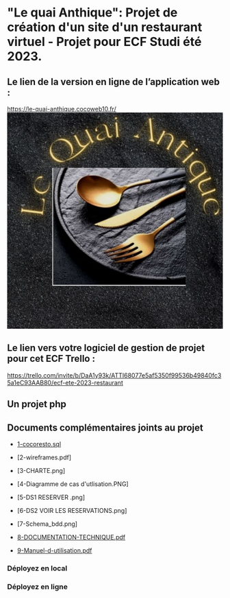 <h1>"Le quai Anthique": Projet de création d'un site d'un restaurant virtuel - Projet pour ECF Studi été 2023.</h1>

## Le lien de la version en ligne de l’application web :
https://le-quai-anthique.cocoweb10.fr/
![Le logo](https://github.com/ChristelleCossard/restococo/blob/main/images/logo-quai-antique.jpg)

## Le lien vers votre logiciel de gestion de projet pour cet ECF Trello :
https://trello.com/invite/b/DaA1y93k/ATTI68077e5af5350f99536b49840fc35a1eC93AAB80/ecf-ete-2023-restaurant

## Un projet php

## Documents complémentaires joints au projet

+ [1-cocoresto.sql](https://github.com/ChristelleCossard/restococo/blob/main/cocoresto.sql)

+ [2-wireframes.pdf]

+ [3-CHARTE.png]

+ [4-Diagramme de cas d'utlisation.PNG]

+ [5-DS1 RESERVER .png]

+ [6-DS2 VOIR LES RESERVATIONS.png]

+ [7-Schema_bdd.png]
  
+ [8-DOCUMENTATION-TECHNIQUE.pdf](https://github.com/ChristelleCossard/restococo/blob/main/00-Documents-complementaires/ECF_GraduateDeveloppeur_Juillet2023_copiearendre_COSSARD_Christelle.pdf)

+ [9-Manuel-d-utilisation.pdf](https://github.com/ChristelleCossard/restococo/blob/main/00-Documents-complementaires/ECF_GraduateDeveloppeur_Juillet2023_copiearendre_COSSARD_Christelle.pdf)

### Déployez en local

### Déployez en ligne

